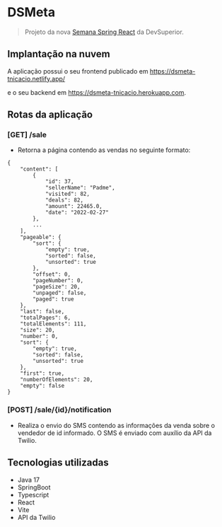 # DSMeta
> Projeto da nova [Semana Spring React](https://github.com/devsuperior/sds-dsmeta) da DevSuperior.

## Implantação na nuvem
A aplicação possui o seu frontend publicado em https://dsmeta-tnicacio.netlify.app/

e o seu backend em https://dsmeta-tnicacio.herokuapp.com.

## Rotas da aplicação

### [GET] /sale
* Retorna a página contendo as vendas no seguinte formato:
```
{
    "content": [
        {
            "id": 37,
            "sellerName": "Padme",
            "visited": 82,
            "deals": 82,
            "amount": 22465.0,
            "date": "2022-02-27"
        },
        ...
    ],
    "pageable": {
        "sort": {
            "empty": true,
            "sorted": false,
            "unsorted": true
        },
        "offset": 0,
        "pageNumber": 0,
        "pageSize": 20,
        "unpaged": false,
        "paged": true
    },
    "last": false,
    "totalPages": 6,
    "totalElements": 111,
    "size": 20,
    "number": 0,
    "sort": {
        "empty": true,
        "sorted": false,
        "unsorted": true
    },
    "first": true,
    "numberOfElements": 20,
    "empty": false
}
```

### [POST] /sale/{id}/notification
* Realiza o envio do SMS contendo as informações da venda sobre o vendedor de id informado.
O SMS é enviado com auxílio da API da Twilio.


## Tecnologias utilizadas
* Java 17
* SpringBoot
* Typescript
* React 
* Vite 
* API da Twilio
